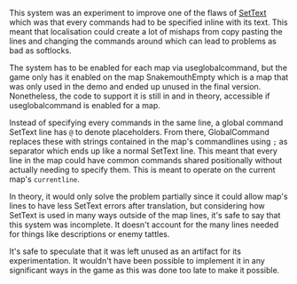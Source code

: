 This system was an experiment to improve one of the flaws of [SetText](../SetText.md) which was that every commands had to be specified inline with its text. This meant that localisation could create a lot of mishaps from copy pasting the lines and changing the commands around which can lead to problems as bad as softlocks.

The system has to be enabled for each map via useglobalcommand, but the game only has it enabled on the map SnakemouthEmpty which is a map that was only used in the demo and ended up unused in the final version. Nonetheless, the code to support it is still in and in theory, accessible if useglobalcommand is enabled for a map.

Instead of specifying every commands in the same line, a global command SetText line has `@` to denote placeholders. From there, GlobalCommand replaces these with strings contained in the map's commandlines using `;` as separator which ends up like a normal SetText line. This meant that every line in the map could have common commands shared positionally without actually needing to specify them. This is meant to operate on the current map's `currentline`.

In theory, it would only solve the problem partially since it could allow map's lines to have less SetText errors after translation, but considering how SetText is used in many ways outside of the map lines, it's safe to say that this system was incomplete. It doesn't account for the many lines needed for things like descriptions or enemy tattles.

It's safe to speculate that it was left unused as an artifact for its experimentation. It wouldn't have been possible to implement it in any significant ways in the game as this was done too late to make it possible.
